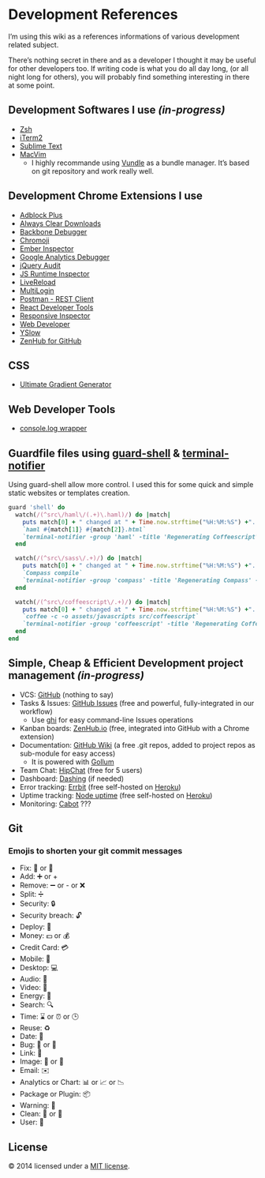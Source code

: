 # Development References

I’m using this wiki as a references informations of various development related subject.

There’s nothing secret in there and as a developer I thought it may be useful for other developers too. If writing code is what you do all day long, (or all night long for others), you will probably find something interesting in there at some point.

## Development Softwares I use _(in-progress)_

* [Zsh](http://www.zsh.org/)
* [iTerm2](http://www.iterm2.com/#/section/home)
* [Sublime Text](http://www.sublimetext.com/)
* [MacVim](https://github.com/b4winckler/macvim)
  * I highly recommande using [Vundle](https://github.com/gmarik/vundle) as a bundle manager. It’s based on git repository and work really well.


## Development Chrome Extensions I use

* [Adblock Plus](https://chrome.google.com/webstore/detail/adblock-plus/cfhdojbkjhnklbpkdaibdccddilifddb)
* [Always Clear Downloads](https://chrome.google.com/webstore/detail/always-clear-downloads/cpbmgiffkljiglnpdbljhlenaikojapc)
* [Backbone Debugger](https://github.com/Maluen/Backbone-Debugger)
* [Chromoji](https://chrome.google.com/webstore/detail/chromoji-emoji-for-google/cahedbegdkagmcjfolhdlechbkeaieki?hl=en-GB)
* [Ember Inspector](https://chrome.google.com/webstore/detail/ember-inspector/bmdblncegkenkacieihfhpjfppoconhi?hl=en)
* [Google Analytics Debugger](https://chrome.google.com/webstore/detail/google-analytics-debugger/jnkmfdileelhofjcijamephohjechhna?hl=en)
* [jQuery Audit](https://github.com/zertosh/jquery-audit)
* [JS Runtime Inspector](https://chrome.google.com/webstore/detail/js-runtime-inspector/iilpjebedgohcmlffhnkhbjhabkdhfmn?hl=en-US)
* [LiveReload](https://chrome.google.com/webstore/detail/livereload/jnihajbhpnppcggbcgedagnkighmdlei)
* [MultiLogin](https://chrome.google.com/webstore/detail/multilogin/nccllfnllopfpcbjdgjdlfmomnfgnnbk?hl=en)
* [Postman - REST Client](https://chrome.google.com/webstore/detail/postman-rest-client/fdmmgilgnpjigdojojpjoooidkmcomcm?hl=en)
* [React Developer Tools](http://facebook.github.io/react/blog/2014/01/02/react-chrome-developer-tools.html)
* [Responsive Inspector](https://chrome.google.com/webstore/detail/responsive-inspector/memcdolmmnmnleeiodllgpibdjlkbpim?hl=en)
* [Web Developer](https://chrome.google.com/webstore/detail/web-developer/bfbameneiokkgbdmiekhjnmfkcnldhhm?hl=en-US)
* [YSlow](https://chrome.google.com/webstore/detail/yslow/ninejjcohidippngpapiilnmkgllmakh)
* [ZenHub for GitHub](https://www.zenhub.io/)



## CSS
* [Ultimate Gradient Generator](http://www.colorzilla.com/gradient-editor/)

## Web Developer Tools
* [console.log wrapper](https://github.com/patik/console.log-wrapper)

## Guardfile files using [guard-shell](https://github.com/guard/guard-shell) & [terminal-notifier](https://github.com/alloy/terminal-notifier)
Using guard-shell allow more control. I used this for some quick and simple static websites or templates creation.

```ruby
guard 'shell' do
  watch(/(^src\/haml\/(.+)\.haml)/) do |match|
    puts match[0] + " changed at " + Time.now.strftime("%H:%M:%S") +". Re-generating HTML from HAML"
    `haml #{match[1]} #{match[2]}.html`
    `terminal-notifier -group 'haml' -title 'Regenerating Coffeescript' -message '#{match[0]}'`
  end

  watch(/(^src\/sass\/.+)/) do |match|
    puts match[0] + " changed at " + Time.now.strftime("%H:%M:%S") +". Re-generating CSS from SASS."
    `Compass compile`
    `terminal-notifier -group 'compass' -title 'Regenerating Compass' -message '#{match[0]}'`
  end

  watch(/(^src\/coffeescript\/.+)/) do |match|
    puts match[0] + " changed at " + Time.now.strftime("%H:%M:%S") +". Re-generating JS from CoffeeScript"
    `coffee -c -o assets/javascripts src/coffeescript`
    `terminal-notifier -group 'coffeescript' -title 'Regenerating Coffeescript' -message '#{match[0]}'`
  end
end
```

## Simple, Cheap & Efficient Development project management _(in-progress)_

* VCS: [GitHub](https://github.com/features) (nothing to say)
* Tasks & Issues: [GitHub Issues](https://github.com/blog/831-issues-2-0-the-next-generation) (free and powerful, fully-integrated in our workflow)
  * Use [ghi](https://github.com/stephencelis/ghi) for easy command-line Issues operations  
* Kanban boards: [ZenHub.io](http://www.zenhub.io) (free, integrated into GitHub with a Chrome extension)
* Documentation: [GitHub Wiki](https://github.com/blog/774-git-powered-wikis-improved) (a free .git repos, added to project repos as sub-module for easy access)
  * It is powered with [Gollum](https://github.com/gollum/gollum/wiki)
* Team Chat: [HipChat](https://www.hipchat.com/) (free for 5 users)
* Dashboard: [Dashing](http://shopify.github.io/dashing/) (if needed)
* Error tracking: [Errbit](https://github.com/errbit/errbit) (free self-hosted on [Heroku](https://www.heroku.com/))
* Uptime tracking: [Node uptime](http://redotheweb.com/uptime/) (free self-hosted on [Heroku](https://www.heroku.com/))
* Monitoring: [Cabot](http://cabotapp.com/) ???

## Git

### Emojis to shorten your git commit messages
- Fix: 🔧 or 🔨
- Add: ➕ or +
- Remove: ➖ or - or ❌
- Split: ➗
- Security: 🔒
- Security breach: 🔓
- Deploy: 🚀
- Money: 💵 or 💰
- Credit Card: 💳
- Mobile: 📱
- Desktop: 💻
- Audio: 🎵
- Video: 🎥
- Energy: 🔋
- Search: 🔍
- Time: ⌛️ or ⏰ or 🕒 
- Reuse: ♻️
- Date: 📅
- Bug: 🐛 or 🐞
- Link: 🔗
- Image: 🎑 or 🌅
- Email: ✉️
- Analytics or Chart: 📊 or 📈 or 📉
- Package or Plugin: 📦
- Warning: 🚨
- Clean: 🚿 or 🛁
- User: 👤

## License
© 2014 licensed under a [MIT license](http://jpsirois.mit-license.org/license.html).
